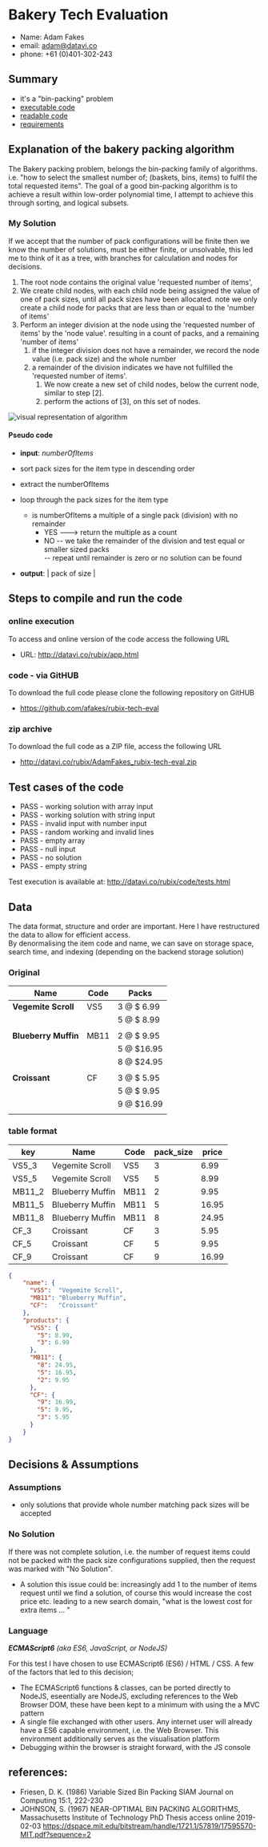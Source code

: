 
# Bakery Tech Evaluation

 - Name: Adam Fakes
 - email: adam@datavi.co
 - phone: +61 (0)401-302-243 

## Summary
 - it's a "bin-packing" problem
 - [executable code](http://datavi.co/rubix/app.html)
 - [readable code](https://github.com/afakes/rubix-tech-eval)
 - [requirements](https://github.com/afakes/rubix-tech-eval/blob/master/doc/bakery.pdf)

## Explanation of the bakery packing algorithm 
The Bakery packing problem, belongs the bin-packing family of algorithms. i.e. "how to select the smallest number of; (baskets, bins, items) to fulfil the total requested items". The goal of a good bin-packing algorithm is to achieve a result within low-order polynomial time, I attempt to achieve this through sorting, and logical subsets. 

### My Solution
If we accept that the number of pack configurations will be finite then we know the number of solutions, must be either finite, or unsolvable, this led me to think of it as a tree, with branches for calculation and nodes for decisions.
   
 1. The root node contains the original value 'requested number of items', 
 1. We create child nodes,  with each child node being assigned the value of one of pack sizes, until all pack sizes have been allocated. note we only create a child node for packs that are less than or equal to the 'number of items'  
 1. Perform an integer division at the node using the 'requested number of items' by the 'node value'. resulting in a count of packs, and a remaining 'number of items'
    1. if the integer division does not have a remainder, we record the node value (i.e. pack size) and the whole number
    1. a remainder of the division indicates we have not fulfilled the 'requested number of items'.  
        1. We now create a new set of child nodes, below the current node, similar to step [2].  
        1. perform the actions of [3], on this set of nodes.


![visual representation of algorithm](doc/images/diagrams.jpg?raw=true "visual representation of algorithm")

#### Pseudo code

  - **input**: _numberOfItems_

  - sort pack sizes for the item type in descending order 
  - extract the numberOfItems
  - loop through the pack sizes for the item type  
    - is numberOfItems a multiple of a single pack (division) with no remainder
      - YES ---> return the multiple as a count 
      - NO 
        -- we take the remainder of the division and test equal or smaller sized packs             
        -- repeat until remainder is zero or no solution can be found 

  - **output**: | pack of size |


## Steps to compile and run the code  

### online execution
To access and online version of the code access the following URL
 - URL: http://datavi.co/rubix/app.html 

### code - via GitHUB
To download the full code please clone the following repository on GitHUB 
 - https://github.com/afakes/rubix-tech-eval 

### zip archive  
To download the full code as a ZIP file, access the following URL
 - http://datavi.co/rubix/AdamFakes_rubix-tech-eval.zip 

## Test cases of the code
 
 - PASS - working solution with array input
 - PASS - working solution with string input
 - PASS - invalid input with number input
 - PASS - random working and invalid	lines
 - PASS - empty array
 - PASS - null input
 - PASS - no solution
 - PASS - empty string

Test execution is available at: http://datavi.co/rubix/code/tests.html 


## Data 
The data format, structure and order are important. Here I have restructured the data to allow for efficient access.  
By denormalising the item code and name, we can save on storage space, search time, and indexing (depending on the backend storage solution) 
 
### Original 

|  Name                | Code | Packs      |
| -------------------- | ---- | ---------- | 
| **Vegemite Scroll**  | VS5  | 3 @ $ 6.99 | 
|                      |      | 5 @ $ 8.99 |
|                      |      |            |
| **Blueberry Muffin** | MB11 | 2 @ $ 9.95 |  
|                      |      | 5 @ $16.95 |  
|                      |      | 8 @ $24.95 | 
|                      |      |            |
| **Croissant**        | CF   | 3 @ $ 5.95 |  
|                      |      | 5 @ $ 9.95 |  
|                      |      | 9 @ $16.99 | 
|                      |      |            |

### table format 

| key   |  Name                | Code | pack_size  | price |
| ----- | -------------------- | ---- | ---------- | ----- | 
| VS5_3 | Vegemite Scroll      | VS5  | 3          |  6.99 | 
| VS5_5 | Vegemite Scroll      | VS5  | 5          |  8.99 |
| MB11_2| Blueberry Muffin     | MB11 | 2          |  9.95 |  
| MB11_5| Blueberry Muffin     | MB11 | 5          | 16.95 |  
| MB11_8| Blueberry Muffin     | MB11 | 8          | 24.95 | 
| CF_3  | Croissant            | CF   | 3          |  5.95 |  
| CF_5  | Croissant            | CF   | 5          |  9.95 |  
| CF_9  | Croissant            | CF   | 9          | 16.99 | 


```json
{
    "name": {
      "VS5":  "Vegemite Scroll",
      "MB11": "Blueberry Muffin",
      "CF":   "Croissant" 
    },
    "products": {
      "VS5": {
        "5": 8.99,
        "3": 6.99
      },
      "MB11": {
        "8": 24.95,
        "5": 16.95,
        "2": 9.95
      },
      "CF": {
        "9": 16.99,
        "5": 9.95,
        "3": 5.95
      }
    }
}
```


## Decisions & Assumptions


### Assumptions
 - only solutions that provide whole number matching pack sizes will be accepted

### No Solution
If there was not complete solution, i.e. the number of request items could not be packed with the pack size configurations supplied, then the request was marked with "No Solution".
 - A solution this issue could be: increasingly add 1 to the number of items request until we find a solution, of course this would increase the cost price etc. leading to a new search domain, "what is the lowest cost for extra items ... "


### Language
_**ECMAScript6** (aka ES6, JavaScript, or NodeJS)_

For this test I have chosen to use ECMAScript6 (ES6) / HTML / CSS. A few of the factors that led to this decision; 
 - The ECMAScript6 functions & classes, can be ported directly to NodeJS, eseentially are NodeJS, excluding references to the Web Browser DOM, these have been kept to a minimum with using the a MVC pattern   
 - A single file exchanged with other users. Any internet user will already have a ES6 capable environment, i.e. the Web Browser. This environment additionally serves as the visualisation platform
 - Debugging within the browser is straight forward, with the JS console  

## references: 
 - Friesen, D. K.  (1986) Variable Sized Bin Packing  SIAM Journal on Computing 15:1, 222-230 
 - JOHNSON, S. (1967) NEAR-OPTIMAL BIN PACKING ALGORITHMS, Massachusetts Institute of Technology PhD Thesis access online 2019-02-03 https://dspace.mit.edu/bitstream/handle/1721.1/57819/17595570-MIT.pdf?sequence=2

